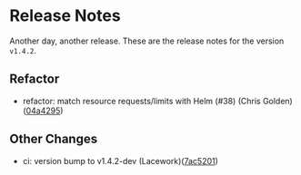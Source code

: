# Release Notes
Another day, another release. These are the release notes for the version `v1.4.2`.

## Refactor
* refactor: match resource requests/limits with Helm (#38) (Chris Golden)([04a4295](https://github.com/lacework/terraform-kubernetes-agent/commit/04a4295c9bc79999a453aa3852f9486c56fb8b35))
## Other Changes
* ci: version bump to v1.4.2-dev (Lacework)([7ac5201](https://github.com/lacework/terraform-kubernetes-agent/commit/7ac5201b72c8133e99e610c93139395d9164bf92))
